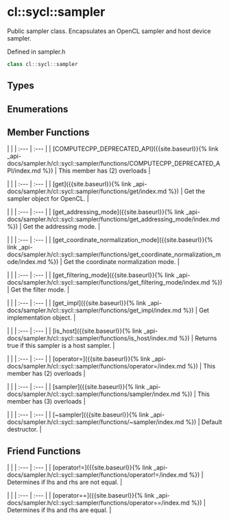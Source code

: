 ---
---
# cl::sycl::sampler

Public sampler class. Encapsulates an OpenCL sampler and host device sampler. 

Defined in sampler.h

```cpp
class cl::sycl::sampler
```

## Types

## Enumerations

## Member Functions

   |   |
| :--- | :--- |
| [COMPUTECPP_DEPRECATED_API]({{site.baseurl}}{% link _api-docs/sampler.h/cl::sycl::sampler/functions/COMPUTECPP_DEPRECATED_API/index.md %}) | This member has (2) overloads |

   |   |
| :--- | :--- |
| [get]({{site.baseurl}}{% link _api-docs/sampler.h/cl::sycl::sampler/functions/get/index.md %}) | Get the sampler object for OpenCL.  |

   |   |
| :--- | :--- |
| [get_addressing_mode]({{site.baseurl}}{% link _api-docs/sampler.h/cl::sycl::sampler/functions/get_addressing_mode/index.md %}) | Get the addressing mode.  |

   |   |
| :--- | :--- |
| [get_coordinate_normalization_mode]({{site.baseurl}}{% link _api-docs/sampler.h/cl::sycl::sampler/functions/get_coordinate_normalization_mode/index.md %}) | Get the coordinate normalization mode.  |

   |   |
| :--- | :--- |
| [get_filtering_mode]({{site.baseurl}}{% link _api-docs/sampler.h/cl::sycl::sampler/functions/get_filtering_mode/index.md %}) | Get the filter mode.  |

   |   |
| :--- | :--- |
| [get_impl]({{site.baseurl}}{% link _api-docs/sampler.h/cl::sycl::sampler/functions/get_impl/index.md %}) | Get implementation object.  |

   |   |
| :--- | :--- |
| [is_host]({{site.baseurl}}{% link _api-docs/sampler.h/cl::sycl::sampler/functions/is_host/index.md %}) | Returns true if this sampler is a host sampler.  |

   |   |
| :--- | :--- |
| [operator=]({{site.baseurl}}{% link _api-docs/sampler.h/cl::sycl::sampler/functions/operator=/index.md %}) | This member has (2) overloads |

   |   |
| :--- | :--- |
| [sampler]({{site.baseurl}}{% link _api-docs/sampler.h/cl::sycl::sampler/functions/sampler/index.md %}) | This member has (3) overloads |

   |   |
| :--- | :--- |
| [~sampler]({{site.baseurl}}{% link _api-docs/sampler.h/cl::sycl::sampler/functions/~sampler/index.md %}) | Default destructor.  |


## Friend Functions

   |   |
| :--- | :--- |
| [operator!=]({{site.baseurl}}{% link _api-docs/sampler.h/cl::sycl::sampler/functions/operator!=/index.md %}) | Determines if lhs and rhs are not equal.  |

   |   |
| :--- | :--- |
| [operator==]({{site.baseurl}}{% link _api-docs/sampler.h/cl::sycl::sampler/functions/operator==/index.md %}) | Determines if lhs and rhs are equal.  |

